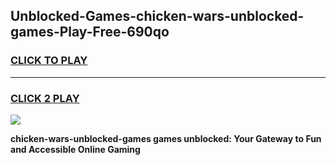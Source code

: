 
## Unblocked-Games-chicken-wars-unblocked-games-Play-Free-690qo
<h3>
<a href="https://premium76.site?title=chicken-wars-unblocked-games&ref=09A">CLICK TO PLAY</a></h3>
<hr>

<h3>
<a href="https://premium76.site?title=chicken-wars-unblocked-games&ref=09A">CLICK 2 PLAY</a>
  
</h3>

<a href="https://premium76.site?title=chicken-wars-unblocked-games&ref=09A"><img src="https://clearcache.store/games.png"></a>


**chicken-wars-unblocked-games games unblocked: Your Gateway to Fun and Accessible Online Gaming**
